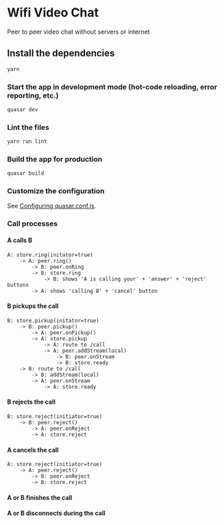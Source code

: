 # Wifi Video Chat

Peer to peer video chat without servers or internet

## Install the dependencies

```bash
yarn
```

### Start the app in development mode (hot-code reloading, error reporting, etc.)

```bash
quasar dev
```

### Lint the files

```bash
yarn run lint
```

### Build the app for production

```bash
quasar build
```

### Customize the configuration

See [Configuring quasar.conf.js](https://quasar.dev/quasar-cli/quasar-conf-js).

### Call processes

#### A calls B

```
A: store.ring(initator=true)
    -> A: peer.ring()
        -> B: peer.onRing
        -> B: store.ring
            -> B: shows 'A is calling your' + 'answer' + 'reject' buttons
        -> A: shows 'calling B' + 'cancel' button
```

#### B pickups the call

```
B: store.pickup(initator=true)
    -> B: peer.pickup()
        -> A: peer.onPickup()
        -> A: store.pickup
            -> A: route to /call
            -> A: peer.addStream(local)
                -> B: peer.onStream
                -> B: store.ready
    -> B: route to /call
        -> B: addStream(local)
        -> A: peer.onStream
            -> A: store.ready
```

#### B rejects the call

```
B: store.reject(initiator=true)
    -> B: peer.reject()
        -> A: peer.onReject
        -> A: store.reject
```

#### A cancels the call

```
A: store.reject(initiator=true)
    -> A: peer.reject()
        -> B: peer.onReject
        -> B: store.reject
```

#### A or B finishes the call

#### A or B disconnects during the call
